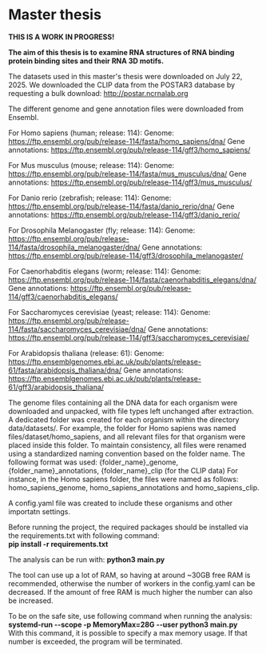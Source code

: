 # Master thesis

**THIS IS A WORK IN PROGRESS!**

**The aim of this thesis is to examine RNA structures of RNA binding protein binding sites and their RNA 3D motifs.**

The datasets used in this master's thesis were downloaded on July 22, 2025.
We downloaded the CLIP data from the POSTAR3 database by requesting a bulk download:
http://postar.ncrnalab.org

The different genome and gene annotation files were downloaded from Ensembl.

For Homo sapiens (human; release: 114):
Genome: https://ftp.ensembl.org/pub/release-114/fasta/homo_sapiens/dna/
Gene annotations: https://ftp.ensembl.org/pub/release-114/gff3/homo_sapiens/

For Mus musculus (mouse; release: 114):
Genome: https://ftp.ensembl.org/pub/release-114/fasta/mus_musculus/dna/
Gene annotations: https://ftp.ensembl.org/pub/release-114/gff3/mus_musculus/

For Danio rerio (zebrafish; release: 114):
Genome: https://ftp.ensembl.org/pub/release-114/fasta/danio_rerio/dna/
Gene annotations: https://ftp.ensembl.org/pub/release-114/gff3/danio_rerio/

For Drosophila Melanogaster (fly; release: 114):
Genome: https://ftp.ensembl.org/pub/release-114/fasta/drosophila_melanogaster/dna/
Gene annotations: https://ftp.ensembl.org/pub/release-114/gff3/drosophila_melanogaster/

For Caenorhabditis elegans (worm; release: 114):
Genome: https://ftp.ensembl.org/pub/release-114/fasta/caenorhabditis_elegans/dna/
Gene annotations: https://ftp.ensembl.org/pub/release-114/gff3/caenorhabditis_elegans/

For Saccharomyces cerevisiae (yeast; release: 114):
Genome: https://ftp.ensembl.org/pub/release-114/fasta/saccharomyces_cerevisiae/dna/
Gene annotations: https://ftp.ensembl.org/pub/release-114/gff3/saccharomyces_cerevisiae/

For Arabidopsis thaliana (release: 61):
Genome: https://ftp.ensemblgenomes.ebi.ac.uk/pub/plants/release-61/fasta/arabidopsis_thaliana/dna/
Gene annotations: https://ftp.ensemblgenomes.ebi.ac.uk/pub/plants/release-61/gff3/arabidopsis_thaliana/

The genome files containing all the DNA data for each organism were downloaded and unpacked, with file types left unchanged after extraction. 
A dedicated folder was created for each organism within the directory data/datasets/.
For example, the folder for Homo sapiens was named files/dataset/homo_sapiens, and all relevant files for that organism were placed inside this folder.
To maintain consistency, all files were renamed using a standardized naming convention based on the folder name. 
The following format was used: {folder_name}_genome, {folder_name}_annotations, {folder_name}_clip (for the CLIP data)
For instance, in the Homo sapiens folder, the files were named as follows:
homo_sapiens_genome, homo_sapiens_annotations and homo_sapiens_clip.

A config.yaml file was created to include these organisms and other importatn settings.

Before running the project, the required packages should be installed via the requirements.txt with following command:  
**pip install -r requirements.txt**

The analysis can be run with: **python3 main.py**

The tool can use up a lot of RAM, so having at around ~30GB free RAM is recommended,
otherwise the number of workers in the config.yaml can be decreased. 
If the amount of free RAM is much higher the number can also be increased.

To be on the safe site, use following command when running the analysis:  
**systemd-run --scope -p MemoryMax=28G --user python3 main.py**  
With this command, it is possible to specify a max memory usage. If that number is exceeded,
the program will be terminated.